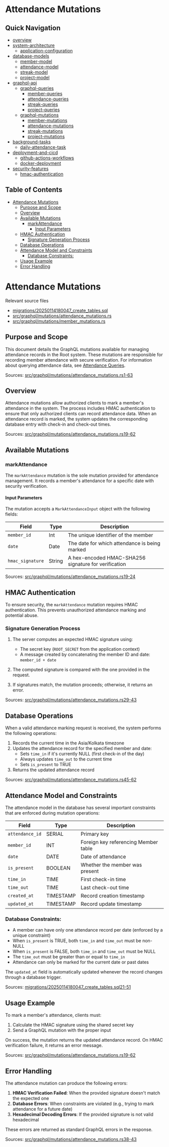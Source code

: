 #  Attendance Mutations

## Quick Navigation

- [overview](1-overview.md)
- [system-architecture](2-system-architecture.md)
  - [application-configuration](2.1-application-configuration.md)
- [database-models](3-database-models.md)
  - [member-model](3.1-member-model.md)
  - [attendance-model](3.2-attendance-model.md)
  - [streak-model](3.3-streak-model.md)
  - [project-model](3.4-project-model.md)
- [graphql-api](4-graphql-api.md)
  - [graphql-queries](4.1-graphql-queries.md)
    - [member-queries](4.1.1-member-queries.md)
    - [attendance-queries](4.1.2-attendance-queries.md)
    - [streak-queries](4.1.3-streak-queries.md)
    - [project-queries](4.1.4-project-queries.md)
  - [graphql-mutations](4.2-graphql-mutations.md)
    - [member-mutations](4.2.1-member-mutations.md)
    - [attendance-mutations](4.2.2-attendance-mutations.md)
    - [streak-mutations](4.2.3-streak-mutations.md)
    - [project-mutations](4.2.4-project-mutations.md)
- [background-tasks](5-background-tasks.md)
  - [daily-attendance-task](5.1-daily-attendance-task.md)
- [deployment-and-cicd](6-deployment-and-cicd.md)
  - [github-actions-workflows](6.1-github-actions-workflows.md)
  - [docker-deployment](6.2-docker-deployment.md)
- [security-features](7-security-features.md)
  - [hmac-authentication](7.1-hmac-authentication.md)

## Table of Contents

- [Attendance Mutations](#attendance-mutations)
  - [Purpose and Scope](#purpose-and-scope)
  - [Overview](#overview)
  - [Available Mutations](#available-mutations)
    - [markAttendance](#markattendance)
      - [Input Parameters](#input-parameters)
  - [HMAC Authentication](#hmac-authentication)
    - [Signature Generation Process](#signature-generation-process)
  - [Database Operations](#database-operations)
  - [Attendance Model and Constraints](#attendance-model-and-constraints)
    - [Database Constraints:](#database-constraints)
  - [Usage Example](#usage-example)
  - [Error Handling](#error-handling)

# Attendance Mutations

Relevant source files

* [migrations/20250114180047\_create\_tables.sql](https://github.com/amfoss/root/blob/2b58803d/migrations/20250114180047_create_tables.sql)
* [src/graphql/mutations/attendance\_mutations.rs](https://github.com/amfoss/root/blob/2b58803d/src/graphql/mutations/attendance_mutations.rs)
* [src/graphql/mutations/member\_mutations.rs](https://github.com/amfoss/root/blob/2b58803d/src/graphql/mutations/member_mutations.rs)

## Purpose and Scope

This document details the GraphQL mutations available for managing attendance records in the Root system. These mutations are responsible for recording member attendance with secure verification. For information about querying attendance data, see [Attendance Queries](/amfoss/root/4.1.2-attendance-queries).

Sources: [src/graphql/mutations/attendance\_mutations.rs1-63](https://github.com/amfoss/root/blob/2b58803d/src/graphql/mutations/attendance_mutations.rs#L1-L63)

## Overview

Attendance mutations allow authorized clients to mark a member's attendance in the system. The process includes HMAC authentication to ensure that only authorized clients can record attendance data. When an attendance record is marked, the system updates the corresponding database entry with check-in and check-out times.

Sources: [src/graphql/mutations/attendance\_mutations.rs19-62](https://github.com/amfoss/root/blob/2b58803d/src/graphql/mutations/attendance_mutations.rs#L19-L62)

## Available Mutations

### markAttendance

The `markAttendance` mutation is the sole mutation provided for attendance management. It records a member's attendance for a specific date with security verification.

#### Input Parameters

The mutation accepts a `MarkAttendanceInput` object with the following fields:

| Field | Type | Description |
| --- | --- | --- |
| `member_id` | Int | The unique identifier of the member |
| `date` | Date | The date for which attendance is being marked |
| `hmac_signature` | String | A hex-encoded HMAC-SHA256 signature for verification |

Sources: [src/graphql/mutations/attendance\_mutations.rs19-24](https://github.com/amfoss/root/blob/2b58803d/src/graphql/mutations/attendance_mutations.rs#L19-L24)

## HMAC Authentication

To ensure security, the `markAttendance` mutation requires HMAC authentication. This prevents unauthorized attendance marking and potential abuse.

### Signature Generation Process

1. The server computes an expected HMAC signature using:

   * The secret key (`ROOT_SECRET` from the application context)
   * A message created by concatenating the member ID and date: `member_id + date`
2. The computed signature is compared with the one provided in the request.
3. If signatures match, the mutation proceeds; otherwise, it returns an error.

Sources: [src/graphql/mutations/attendance\_mutations.rs29-43](https://github.com/amfoss/root/blob/2b58803d/src/graphql/mutations/attendance_mutations.rs#L29-L43)

## Database Operations

When a valid attendance marking request is received, the system performs the following operations:

1. Records the current time in the Asia/Kolkata timezone
2. Updates the attendance record for the specified member and date:
   * Sets `time_in` if it's currently NULL (first check-in of the day)
   * Always updates `time_out` to the current time
   * Sets `is_present` to TRUE
3. Returns the updated attendance record

Sources: [src/graphql/mutations/attendance\_mutations.rs45-62](https://github.com/amfoss/root/blob/2b58803d/src/graphql/mutations/attendance_mutations.rs#L45-L62)

## Attendance Model and Constraints

The attendance model in the database has several important constraints that are enforced during mutation operations:

| Field | Type | Description |
| --- | --- | --- |
| `attendance_id` | SERIAL | Primary key |
| `member_id` | INT | Foreign key referencing Member table |
| `date` | DATE | Date of attendance |
| `is_present` | BOOLEAN | Whether the member was present |
| `time_in` | TIME | First check-in time |
| `time_out` | TIME | Last check-out time |
| `created_at` | TIMESTAMP | Record creation timestamp |
| `updated_at` | TIMESTAMP | Record update timestamp |

### Database Constraints:

* A member can have only one attendance record per date (enforced by a unique constraint)
* When `is_present` is TRUE, both `time_in` and `time_out` must be non-NULL
* When `is_present` is FALSE, both `time_in` and `time_out` must be NULL
* The `time_out` must be greater than or equal to `time_in`
* Attendance can only be marked for the current date or past dates

The `updated_at` field is automatically updated whenever the record changes through a database trigger.

Sources: [migrations/20250114180047\_create\_tables.sql21-51](https://github.com/amfoss/root/blob/2b58803d/migrations/20250114180047_create_tables.sql#L21-L51)

## Usage Example

To mark a member's attendance, clients must:

1. Calculate the HMAC signature using the shared secret key
2. Send a GraphQL mutation with the proper input

On success, the mutation returns the updated attendance record. On HMAC verification failure, it returns an error message.

Sources: [src/graphql/mutations/attendance\_mutations.rs19-62](https://github.com/amfoss/root/blob/2b58803d/src/graphql/mutations/attendance_mutations.rs#L19-L62)

## Error Handling

The attendance mutation can produce the following errors:

1. **HMAC Verification Failed**: When the provided signature doesn't match the expected one
2. **Database Errors**: When constraints are violated (e.g., trying to mark attendance for a future date)
3. **Hexadecimal Decoding Errors**: If the provided signature is not valid hexadecimal

These errors are returned as standard GraphQL errors in the response.

Sources: [src/graphql/mutations/attendance\_mutations.rs38-43](https://github.com/amfoss/root/blob/2b58803d/src/graphql/mutations/attendance_mutations.rs#L38-L43)